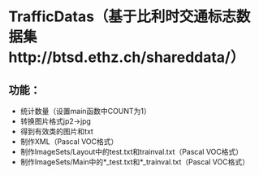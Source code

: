 # TrafficDatas（基于比利时交通标志数据集http://btsd.ethz.ch/shareddata/）
## 功能：
- 统计数量（设置main函数中COUNT为1）
- 转换图片格式jp2->jpg
- 得到有效类的图片和txt
- 制作XML（Pascal VOC格式）
- 制作ImageSets/Layout中的test.txt和trainval.txt（Pascal VOC格式）
- 制作ImageSets/Main中的\*_test.txt和\*_trainval.txt（Pascal VOC格式）
